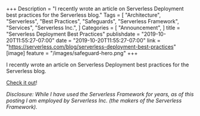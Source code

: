 +++
Description = "I recently wrote an article on Serverless Deployment best practices for the Serverless blog."
Tags = [
  "Architecture",
  "Serverless",
  "Best Practices",
  "Safeguards",
  "Serverless Framework",
  "Services",
  "Serverless Inc.",
]
Categories = [
  "Announcement",
]
title = "Serverless Deployment Best Practices"
publishdate = "2019-10-20T11:55:27-07:00"
date = "2019-10-20T11:55:27-07:00"
link = "https://serverless.com/blog/serverless-deployment-best-practices"
[image]
    feature = "/images/safeguard-hero.png"
+++

I recently wrote an article on Serverless Deployment best practices for the Serverless blog.<!--more-->

[Check it out](https://serverless.com/blog/serverless-deployment-best-practices)! 

*Disclosure: While I have used the Serverless Framework for years, as of this posting I am employed by Serverless Inc. (the makers of the Serverless Framework).*